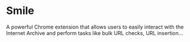 # Smile
A powerful Chrome extension that allows users to easily interact with the Internet Archive and perform tasks like bulk URL checks, URL insertion...
